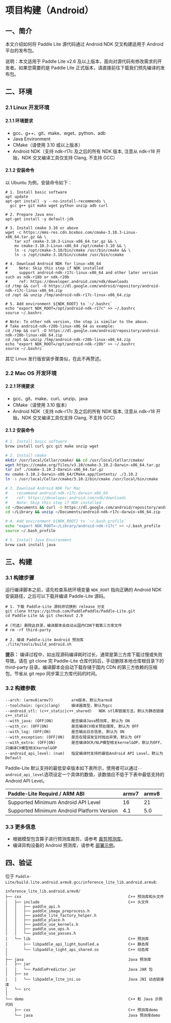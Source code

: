 # 项目构建（Android）

## 一、简介

本文介绍如何将 Paddle Lite 源代码通过 Android NDK 交叉构建适用于 Android 平台的发布包。

说明：本文适用于 Paddle Lite v2.6 及以上版本，面向对源代码有修改需求的开发者。如果您需要的是 Paddle Lite 正式版本，请直接前往下载我们预先编译的发布包。

## 二、环境

### 2.1 Linux 开发环境

#### 2.1.1 环境要求

- gcc、g++、git、make、wget、python、adb
- Java Environment
- CMake（请使用 3.10 或以上版本）
- Android NDK（支持 ndk-r17c 及之后的所有 NDK 版本, 注意从 ndk-r18 开始，NDK 交叉编译工具仅支持 Clang, 不支持 GCC）

#### 2.1.2 安装命令

以 Ubuntu 为例，安装命令如下：

```shell
# 1. Install basic software
apt update
apt-get install -y --no-install-recommends \
  gcc g++ git make wget python unzip adb curl

# 2. Prepare Java env.
apt-get install -y default-jdk

# 3. Install cmake 3.10 or above
wget -c https://mms-res.cdn.bcebos.com/cmake-3.10.3-Linux-x86_64.tar.gz && \
    tar xzf cmake-3.10.3-Linux-x86_64.tar.gz && \
    mv cmake-3.10.3-Linux-x86_64 /opt/cmake-3.10 && \  
    ln -s /opt/cmake-3.10/bin/cmake /usr/bin/cmake && \
    ln -s /opt/cmake-3.10/bin/ccmake /usr/bin/ccmake

# 4. Download Android NDK for linux-x86_64
#     Note: Skip this step if NDK installed
#     support android-ndk-r17c-linux-x86_64 and other later version such as ndk-r18b or ndk-r20b 
#     ref: https://developer.android.com/ndk/downloads
cd /tmp && curl -O https://dl.google.com/android/repository/android-ndk-r17c-linux-x86_64.zip
cd /opt && unzip /tmp/android-ndk-r17c-linux-x86_64.zip

# 5. Add environment ${NDK_ROOT} to `~/.bashrc` 
echo "export NDK_ROOT=/opt/android-ndk-r17c" >> ~/.bashrc
source ~/.bashrc

# Note: To other ndk version, the step is similar to the above.
# Take android-ndk-r20b-linux-x86_64 as example:
cd /tmp && curl -O https://dl.google.com/android/repository/android-ndk-r20b-linux-x86_64.zip
cd /opt && unzip /tmp/android-ndk-r20b-linux-x86_64.zip
echo "export NDK_ROOT=/opt/android-ndk-r20b" >> ~/.bashrc
source ~/.bashrc
```

其它 Linux 发行版安装步骤类似，在此不再赘述。

### 2.2 Mac OS 开发环境

#### 2.2.1 环境要求

- gcc、git、make、curl、unzip、java
- CMake（请使用 3.10 版本）
- Android NDK（支持 ndk-r17c 及之后的所有 NDK 版本, 注意从 ndk-r18 开始，NDK 交叉编译工具仅支持 Clang, 不支持 GCC）


#### 2.1.2 安装命令


```bash
# 1. Install basic software
brew install curl gcc git make unzip wget

# 2. Install cmake
mkdir /usr/local/Cellar/cmake/ && cd /usr/local/Cellar/cmake/
wget https://cmake.org/files/v3.10/cmake-3.10.2-Darwin-x86_64.tar.gz
tar zxf ./cmake-3.10.2-Darwin-x86_64.tar.gz
mv cmake-3.10.2-Darwin-x86_64/CMake.app/Contents/ ./3.10.2
ln -s /usr/local/Cellar/cmake/3.10.2/bin/cmake /usr/local/bin/cmake

# 3. Download Android NDK for Mac
#    recommand android-ndk-r17c-darwin-x86_64
#    ref: https://developer.android.com/ndk/downloads
#    Note: Skip this step if NDK installed
cd ~/Documents && curl -O https://dl.google.com/android/repository/android-ndk-r17c-darwin-x86_64.zip
cd ~/Library && unzip ~/Documents/android-ndk-r17c-darwin-x86_64.zip

# 4. Add environment ${NDK_ROOT} to `~/.bash_profile` 
echo "export NDK_ROOT=~/Library/android-ndk-r17c" >> ~/.bash_profile
source ~/.bash_profile

# 5. Install Java Environment 
brew cask install java

```

## 三、构建

### 3.1 构建步骤

运行编译脚本之前，请先检查系统环境变量 `NDK_ROOT` 指向正确的 Android NDK 安装路径，之后可以下载并编译 Paddle-Lite 源码。

```shell
# 1. 下载 Paddle-Lite 源码并切换到 release 分支
git clone https://github.com/PaddlePaddle/Paddle-Lite.git
cd Paddle-Lite && git checkout 2.9

# (可选) 删除此目录，编译脚本会自动从国内CDN下载第三方库文件
# rm -rf third-party

# 2. 编译 Paddle-Lite Android 预测库
./lite/tools/build_android.sh
```

**提示：** 编译过程中，如出现源码编译耗时过长，通常是第三方库下载过慢或失败导致。请在 git clone 完 Paddle-Lite 仓库代码后，手动删除本地仓库根目录下的 third-party 目录。编译脚本会自动下载存储于国内 CDN 的第三方依赖的压缩包，节省从 git repo 同步第三方库代码的时间。

### 3.2 构建参数

```shell
--arch: (armv8|armv7)        arm版本，默认为armv8
--toolchain: (gcc|clang)     编译器类型，默认为gcc
--android_stl: (c++_static|c++_shared)   NDK stl库链接方法，默认为静态链接c++_static
--with_java: (OFF|ON)        是否编译Java预测库, 默认为 ON
--with_cv: (OFF|ON)          是否编译CV相关预处理库, 默认为 OFF
--with_log: (OFF|ON)         是否输出日志信息, 默认为 ON
--with_exception: (OFF|ON)   是否在错误发生时抛出异常，默认为 OFF   
--with_extra: (OFF|ON)       是否编译OCR/NLP模型相关kernel&OP，默认为OFF，只编译CV模型相关kernel&OP
--android_api_level: (num)   指定编译时支持的最低Android API Level，默认为Default
```

Paddle-Lite 默认支持的最低安卓版本如下表所示，使用者可以通过`--android_api_level`选项设定一个具体的数值，该数值应不低于下表中最低支持的 Android API Level。

| Paddle-Lite Requird / ARM ABI                | armv7 | armv8 |
| :-- | :-- | :-- |
| Supported Minimum Android API Level          |  16   |  21   |
| Supported Minimum Android Platform Version   |  4.1  |  5.0  |

### 3.3 更多信息

- 根据模型包含算子进行预测库裁剪，请参考 [裁剪预测库](https://paddle-lite.readthedocs.io/zh/latest/source_compile/library_tailoring.html)。
- 编译异构设备的 Android 预测库，请参考 [部署示例](https://paddle-lite.readthedocs.io/zh/latest/index.html)。


## 四、验证

位于 `Paddle-Lite/build.lite.android.armv8.gcc/inference_lite_lib.android.armv8`:

```shell
inference_lite_lib.android.armv8/
├── cxx                                               C++ 预测库和头文件
│   ├── include                                       C++ 头文件
│   │   ├── paddle_api.h
│   │   ├── paddle_image_preprocess.h
│   │   ├── paddle_lite_factory_helper.h
│   │   ├── paddle_place.h
│   │   ├── paddle_use_kernels.h
│   │   ├── paddle_use_ops.h
│   │   └── paddle_use_passes.h
│   └── lib                                           C++ 预测库
│       ├── libpaddle_api_light_bundled.a             C++ 静态库
│       └── libpaddle_light_api_shared.so             C++ 动态库
│
├── java                                              Java 预测库
│   ├── jar
│   │   └── PaddlePredictor.jar                       Java JAR 包
│   ├── so
│   │   └── libpaddle_lite_jni.so                     Java JNI 动态链接库
│   └── src
│
└── demo                                              C++ 和 Java 示例代码
    ├── cxx                                           C++ 预测库demo
    └── java                                          Java 预测库demo
```
